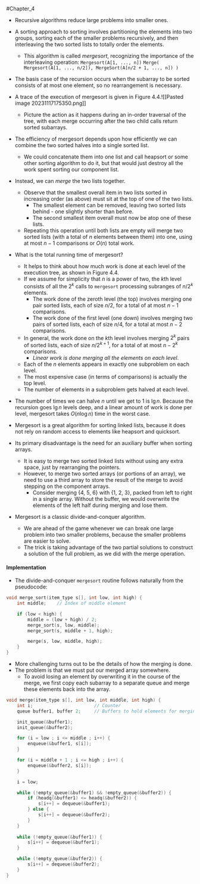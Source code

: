 #Chapter_4 
- Recursive algorithms reduce large problems into smaller ones.
- A sorting approach to sorting involves partitioning the elements into two groups, sorting each of the smaller problems recursively, and then interleaving the two sorted lists to totally order the elements.
	- This algorithm is called *mergesort*, recognizing the importance of the interleaving operation:
	 `Mergesort(A[1, ..., n])`
		 `Merge( Mergesort(A[1, ..., n/2]), MergeSort(A[n/2 + 1, ..., n]) )`

- The basis case of the recursion occurs when the subarray to be sorted consists of at most one element, so no rearrangement is necessary.
- A trace of the execution of mergesort is given in Figure 4.4.![[Pasted image 20231117175350.png]]
	- Picture the action as it happens during an in-order traversal of the tree, with each merge occurring after the two child calls return sorted subarrays.

- The efficiency of mergesort depends upon how efficiently we can combine the two sorted halves into a single sorted list.
	- We could concatenate them into one list and call heapsort or some other sorting algorithm to do it, but that would just destroy all the work spent sorting our component list.
- Instead, we can *merge* the two lists together.
	- Observe that the smallest overall item in two lists sorted in increasing order (as above) must sit at the top of one of the two lists.
		- The smallest element can be removed, leaving two sorted lists behind - one slightly shorter than before.
		- The second smallest item overall must now be atop one of these lists.
	- Repeating this operation until both lists are empty will merge two sorted lists (with a total of *n* elements between them) into one, using at most $n-1$ comparisons or $O(n)$ total work.

- What is the total running time of mergesort?
	- It helps to think about how much work is done at each level of the execution tree, as shown in Figure 4.4.
	- If we assume for simplicity that *n* is a power of two, the *k*th level consists of all the $2^k$ calls to `mergesort` processing subranges of $n/2^k$ elements.
		- The work done of the zeroth level (the top) involves merging one pair sorted lists, each of size $n/2$, for a total of at most $n-1$ comparisons.
		- The work done of the first level (one down) involves merging two pairs of sorted lists, each of size $n/4$, for a total at most $n-2$ comparisons.
	- In general, the work done on the *k*th level involves merging $2^k$ pairs of sorted lists, each of size $n/2^{k+1}$, for a total of at most $n-2^k$ comparisons.
		- *Linear work is done merging all the elements on each level*.
	- Each of the *n* elements appears in exactly one subproblem on each level.
	- The most expensive case (in terms of comparisons) is actually the top level.
	- The number of elements in a subproblem gets halved at each level.
- The number of times we can halve *n* until we get to 1 is $\lg n$. Because the recursion goes $\lg n$ levels deep, and a linear amount of work is done per level, mergesort takes $O(n\log n)$ time in the worst case.

- Mergesort is a great algorithm for sorting linked lists, because it does not rely on random access to elements like heapsort and quicksort.
- Its primary disadvantage is the need for an auxiliary buffer when sorting arrays.
	- It is easy to merge two sorted linked lists without using any extra space, just by rearranging the pointers.
	- However, to merge two sorted arrays (or portions of an array), we need to use a third array to store the result of the merge to avoid stepping on the component arrays.
		- Consider merging {4, 5, 6} with {1, 2, 3}, packed from left to right in a single array. Without the buffer, we would overwrite the elements of the left half during merging and lose them.

- Mergesort is a classic divide-and-conquer algorithm.
	- We are ahead of the game whenever we can break one large problem into two smaller problems, because the smaller problems are easier to solve.
	- The trick is taking advantage of the two partial solutions to construct a solution of the full problem, as we did with the merge operation.

#### Implementation
- The divide-and-conquer `mergesort` routine follows naturally from the pseudocode:

```C
void merge_sort(item_type s[], int low, int high) {
	int middle;    // Index of middle element

	if (low < high) {
		middle = (low + high) / 2;
		merge_sort(s, low, middle);
		merge_sort(s, middle + 1, high);

		merge(s, low, middle, high);
	}
}
```

- More challenging turns out to be the details of how the merging is done.
- The problem is that we must put our merged array somewhere.
	- To avoid losing an element by overwriting it in the course of the merge, we first copy each subarray to a separate queue and merge these elements back into the array.

```C
void merge(item_type s[], int low, int middle, int high) {
	int i;                       // Counter
	queue buffer1, buffer 2;     // Buffers to hold elements for merging

	init_queue(&buffer1);
	init_queue(&buffer2);

	for (i = low ; i <= middle ; i++) {
		enqueue(&buffer1, s[i]);
	}

	for (i = middle + 1 ; i <= high ; i++) {
		enqueue(&buffer2, s[i]);
	}

	i = low;

	while (!empty_queue(&buffer1) && !empty_queue(&buffer2)) {
		if (headq(&buffer1) <= headq(&buffer2)) {
			s[i++] = dequeue(&buffer1);
		} else {
			s[i++] = dequeue(&buffer2);
		}
	}
	
	while (!empty_queue(&buffer1)) {
		s[i++] = dequeue(&buffer1);
	}

	while (!empty_queue(&buffer2)) {
		s[i++] = dequeue(&buffer2);
	}
}
```